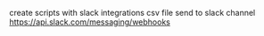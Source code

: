 create scripts with slack integrations
csv file send to slack channel
https://api.slack.com/messaging/webhooks

